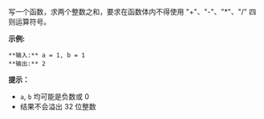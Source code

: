 写一个函数，求两个整数之和，要求在函数体内不得使用 "+"、"-"、"*"、"/" 四则运算符号。



**示例:**

    
    
    **输入:** a = 1, b = 1
    **输出:** 2



**提示：**

  * `a`, `b` 均可能是负数或 0
  * 结果不会溢出 32 位整数


